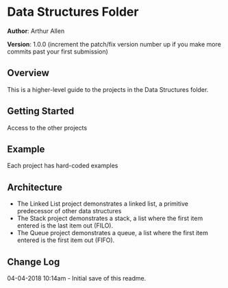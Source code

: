 # Data Structures Folder

**Author**: Arthur Allen

**Version**: 1.0.0 (increment the patch/fix version number up if you make more commits past your first submission)

## Overview
<!-- Provide a high level overview of what this application is and why you are building it, beyond the fact that it's an assignment for a Code Fellows 401 class. (i.e. What's your problem domain?) -->
This is a higher-level guide to the projects in the Data Structures folder.

## Getting Started
<!-- What are the steps that a user must take in order to build this app on their own machine and get it running? -->
Access to the other projects

## Example
<!-- Show them what looks like and how how to use the application.  -->
Each project has hard-coded examples

## Architecture
<!-- Provide a detailed description of the application design. What technologies (languages, libraries, etc) you're using, and any other relevant design information. -->
+ The Linked List project demonstrates a linked list, a primitive predecessor of other data structures
+ The Stack project demonstrates a stack, a list where the first item entered is the last item out (FILO).
+ The Queue project demonstrates a queue, a list where the first item entered is the first item out (FIFO).


## Change Log
<!-- Use this are to document the iterative changes made to your application as each feature is successfully implemented. Use time stamps. Here's an example:

01-01-2001 4:59pm - Added functionality to add and delete some things. -->
04-04-2018 10:14am - Initial save of this readme.
